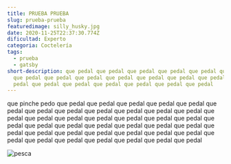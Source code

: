 ```yaml
---
title: PRUEBA PRUEBA
slug: prueba-prueba
featuredimage: silly_husky.jpg
date: 2020-11-25T22:37:30.774Z
dificultad: Experto
categoria: Coctelería
tags:
  - prueba
  - gatsby
short-description: que pedal que pedal que pedal que pedal que pedal que pedal
  que pedal que pedal que pedal que pedal que pedal que pedal que pedal que
  pedal que pedal que pedal que pedal que pedal que pedal que pedal
---
```

que pinche pedo que pedal que pedal que pedal que pedal que pedal que pedal que pedal que pedal que pedal que pedal que pedal que pedal que pedal que pedal que pedal que pedal que pedal que pedal que pedal que pedal que pedal que pedal que pedal que pedal que pedal que pedal que pedal que pedal que pedal que pedal que pedal que pedal que pedal que pedal que pedal que pedal que pedal que pedal que pedal que pedal 

![pesca](/assets/romits.jpg "delapesca")